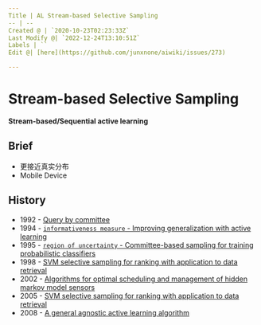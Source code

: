```yaml
---
Title | AL Stream-based Selective Sampling
-- | --
Created @ | `2020-10-23T02:23:33Z`
Last Modify @| `2022-12-24T13:10:51Z`
Labels | ``
Edit @| [here](https://github.com/junxnone/aiwiki/issues/273)

---
```

# Stream-based Selective Sampling

**Stream-based/Sequential active learning**

## Brief
-  更接近真实分布
- Mobile Device

## History
- 1992 - [Query by committee]()
- 1994 - [`informativeness measure` - Improving generalization with active learning]()
- 1995 - [`region of uncertainty` - Committee-based sampling for training probabilistic classifiers]()
- 1998 - [SVM selective sampling for ranking with application to data retrieval]()
- 2002 - [Algorithms for optimal scheduling and management of hidden markov model sensors]()
-  2005 - [SVM selective sampling for ranking with application to data retrieval]()
- 2008 - [A general agnostic active learning algorithm]()

